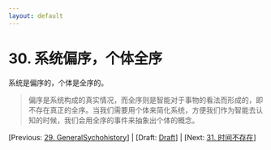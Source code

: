 ```yaml
---
layout: default
---
```

# 30. 系统偏序，个体全序

系统是偏序的，个体是全序的。

> 偏序是系统构成的真实情况，而全序则是智能对于事物的看法而形成的，即不存在真正的全序。当我们需要用个体来简化系统，方便我们作为智能去认知的时候，我们会用全序的事件来抽象出个体的概念。

[Previous: [29. GeneralSychohistory](29.md)] | [Draft: [Draft](../Draft.md)] | [Next: [31. 时间不存在](31.md)]